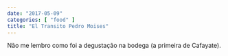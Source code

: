 ```yaml
---
date: "2017-05-09"
categories: [ "food" ]
title: "El Transito Pedro Moises"
---
```

Não me lembro como foi a degustação na bodega (a primeira de Cafayate).
